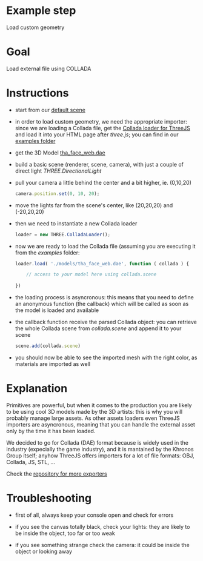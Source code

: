 Example step
============
Load custom geometry

Goal
====
Load external file using COLLADA  

Instructions
============

+ start from our [default scene](../examples/00_default_scene.html)

+ in order to load custom geometry, we need the appropriate importer: since we are loading a Collada file, get the [Collada 
loader for ThreeJS](https://github.com/mrdoob/three.js/tree/master/examples/js/loaders/ColladaLoader.js) and load it 
into your HTML page after _three.js_; you can find in our [examples folder](../examples)

+ get the 3D Model [tha_face_web.dae](../examples/models/tha_face_web.dae)

+ build a basic scene (renderer, scene, camera), with just a couple of direct light _THREE.DirectionalLight_

+ pull your camera a little behind the center and a bit higher, ie. (0,10,20)

    ```javascript
    camera.position.set(0, 10, 20);
    ```
 
+ move the lights far from the scene's center, like (20,20,20) and (-20,20,20)

+ then we need to instantiate a new Collada loader

    ```javascript
    loader = new THREE.ColladaLoader();
    ```
    
+ now we are ready to load the Collada file (assuming you are executing it from the _examples_ folder: 

    ```javascript
    loader.load( './models/tha_face_web.dae', function ( collada ) {
    
        // access to your model here using collada.scene
        
    })
    ```

+ the loading process is asyncronous: this means that you need to define an anonymous function (the callback) which will
 be called as soon as the model is loaded and available

+ the callback function receive the parsed Collada object: you can retrieve the whole Collada scene from _collada.scene_ and
append it to your scene

    ```javascript
    scene.add(collada.scene)
    ```

+ you should now be able to see the imported mesh with the right color, as materials are imported as well

Explanation
===========
Primitives are powerful, but when it comes to the production you are likely to be using cool 3D models made by the 3D artists: this 
is why you will probably manage large assets. As other assets loaders even ThreeJS importers are asyncronous, meaning that
you can handle the external asset only by the time it has been loaded.
 
We decided to go for Collada (DAE) format because is widely used in the industry (expecially the game industry), and it 
is mantained by the Khronos Group itself; anyhow ThreeJS offers importers for a lot of file formats: OBJ, Collada, JS, STL, ...

Check the [repository for more exporters](https://github.com/mrdoob/three.js/tree/master/examples/js/loaders)

Troubleshooting 
===============

+ first of all, always keep your console open and check for errors
 
+ if you see the canvas totally black, check your lights: they are likely to be inside the object, too far or too weak

+ if you see something strange check the camera: it could be inside the object or looking away